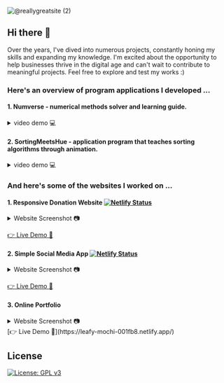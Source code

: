 ![@reallygreatsite (2)](https://github.com/romeyiow/romeyiow/assets/77595388/d46ee6a5-bc74-4bd8-bedd-0718986151ea)

## Hi there 👋
Over the years, I've dived into numerous projects, constantly honing my skills and expanding my knowledge. I'm excited about the opportunity to help businesses thrive in the digital age and can't wait to contribute to meaningful projects. Feel free to explore and test my works :)   

### Here's an overview of program applications I developed ...    
#### 1. Numverse - numerical methods solver and learning guide. 
<details><summary>video demo 💻</summary>
<video src="https://github.com/romeyiow/romeyiow/assets/77595388/2bffd845-1485-4b58-bc77-333a498856dc" autoplay>
</details>
   
#### 2. SortingMeetsHue - application program that teaches sorting algorithms through animation.
<details><summary>video demo 💻</summary>
<video src="https://github.com/romeyiow/romeyiow/assets/77595388/60dbd4aa-bc55-4bda-94b5-df09cc9ce21e" autoplay>
</details>

### And here's some of the websites I worked on ...    
#### 1. Responsive Donation Website [![Netlify Status](https://api.netlify.com/api/v1/badges/67dd5fec-b25a-4011-8f99-6332bc0ac27e/deploy-status)](https://jcidonationwebsite.netlify.app/home)

<details><summary>Website Screenshot 📷</summary>
   <img src="https://github.com/romeyiow/romeyiow/assets/77595388/500fe8cb-b4bd-4953-8b4e-326ac1424b68">
</details>

[👉 Live Demo 👀](https://jcidonationwebsite.netlify.app/home)

#### 2. Simple Social Media App [![Netlify Status](https://api.netlify.com/api/v1/badges/67dd5fec-b25a-4011-8f99-6332bc0ac27e/deploy-status)](https://wadprojers.netlify.app/index.html)
<details><summary>Website Screenshot 📷</summary>
   <img src="https://github.com/romeyiow/romeyiow/assets/77595388/9ab7ccb8-cb2e-4f43-9196-1e2338622307">
   <img src="https://github.com/romeyiow/romeyiow/assets/77595388/cf656901-08fc-412a-9ebf-5485af1a9803">
   <img src="https://github.com/romeyiow/romeyiow/assets/77595388/6b03e133-6072-48c6-8439-293b3a2b9df6">
</details>

[👉 Live Demo 👀](https://wadprojers.netlify.app/index.html)

#### 3. Online Portfolio

<details><summary>Website Screenshot 📷</summary>
   <img src="https://github.com/romeyiow/romeyiow/assets/77595388/eb844bd6-34dd-41ad-8333-5d03a6921867">
</details>
[👉 Live Demo 👀](https://leafy-mochi-001fb8.netlify.app/)
   
<!--

![image](https://github.com/romeyiow/romeyiow/assets/77595388/26fda329-8fcf-4dd9-b575-58701da619d8)
![image](https://github.com/romeyiow/romeyiow/assets/77595388/6b54d85b-8b55-4b97-8433-b623f2e87140)
![image](https://github.com/romeyiow/romeyiow/assets/77595388/42b655dc-1ce0-4a6b-bad6-ae4d84d05a06)
![image](https://github.com/romeyiow/romeyiow/assets/77595388/9f8ea3ea-1300-4e66-92ba-76ae49b63119)

https://youtu.be/9XVPOBkYM0w
## Watch the Video

[![Watch the video](assets/videos/tmb-numverse.png)](assets/videos/vokoscreenNG-2024-06-28_00-52-21.mp4)
### [👉Live Demo 👀](https://prxncxss03.github.io/freedom-board-front-end/)
## Hi there 👋
**romeyiow/romeyiow** is a ✨ _special_ ✨ repository because its `README.md` (this file) appears on your GitHub profile.

Here are some ideas to get you started:

- 🔭 I’m currently working on ...
- 🌱 I’m currently learning ...
- 👯 I’m looking to collaborate on ...
- 🤔 I’m looking for help with ...
- 💬 Ask me about ...
- 📫 How to reach me: ...
- 😄 Pronouns: ...
- ⚡ Fun fact: ...
-->
## License
[![License: GPL v3](https://img.shields.io/badge/License-GPLv3-blue.svg)](https://www.gnu.org/licenses/gpl-3.0)
